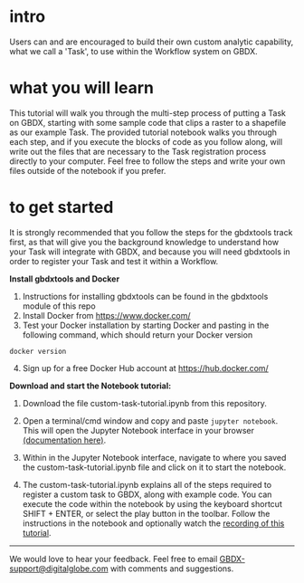 # intro
Users can and are encouraged to build their own custom analytic capability, what we call a 'Task', to use within the Workflow system on GBDX.  

# what you will learn
This tutorial will walk you through the multi-step process of putting a Task on GBDX, starting with some sample code that clips a raster to a shapefile as our example Task. The provided tutorial notebook walks you through each step, and if you execute the blocks of code as you follow along, will write out the files that are necessary to the Task registration process directly to your computer. Feel free to follow the steps and write your own files outside of the notebook if you prefer.  

# to get started
It is strongly recommended that you follow the steps for the gbdxtools track first, as that will give you the background knowledge to understand how your Task will integrate with GBDX, and because you will need gbdxtools in order to register your Task and test it within a Workflow. 

__Install gbdxtools and Docker__
1. Instructions for installing gbdxtools can be found in the gbdxtools module of this repo
2. Install Docker from https://www.docker.com/
3. Test your Docker installation by starting Docker and pasting in the following command, which should return your Docker version 
```
docker version
```
4. Sign up for a free Docker Hub account at https://hub.docker.com/

__Download and start the Notebook tutorial:__
1. Download the file custom-task-tutorial.ipynb from this repository.

2. Open a terminal/cmd window and copy and paste `jupyter notebook`. This will open the Jupyter Notebook interface in your browser [(documentation here)](https://jupyter.readthedocs.io/en/latest/running.html#running). 

3. Within in the Jupyter Notebook interface, navigate to where you saved the custom-task-tutorial.ipynb file and click on it to start the notebook.

4. The custom-task-tutorial.ipynb explains all of the steps required to register a custom task to GBDX, along with example code. You can execute the code within the notebook by using the keyboard shortcut SHIFT + ENTER, or select the play button in the toolbar. Follow the instructions in the notebook and optionally watch the [recording of this tutorial](https://digitalglobe.wistia.com/medias/8z9hj4g960). 

___
We would love to hear your feedback. Feel free to email GBDX-support@digitalglobe.com with comments and suggestions.
